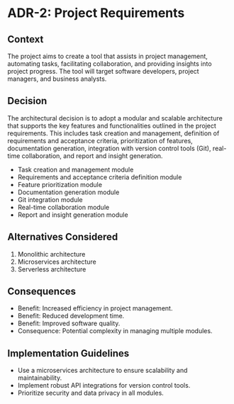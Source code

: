# ADR-2: Project Requirements

## Context
The project aims to create a tool that assists in project management, automating tasks, facilitating collaboration, and providing insights into project progress. The tool will target software developers, project managers, and business analysts.

## Decision
The architectural decision is to adopt a modular and scalable architecture that supports the key features and functionalities outlined in the project requirements. This includes task creation and management, definition of requirements and acceptance criteria, prioritization of features, documentation generation, integration with version control tools (Git), real-time collaboration, and report and insight generation.

- Task creation and management module
- Requirements and acceptance criteria definition module
- Feature prioritization module
- Documentation generation module
- Git integration module
- Real-time collaboration module
- Report and insight generation module

## Alternatives Considered
1. Monolithic architecture
2. Microservices architecture
3. Serverless architecture

## Consequences
- Benefit: Increased efficiency in project management.
- Benefit: Reduced development time.
- Benefit: Improved software quality.
- Consequence: Potential complexity in managing multiple modules.

## Implementation Guidelines
- Use a microservices architecture to ensure scalability and maintainability.
- Implement robust API integrations for version control tools.
- Prioritize security and data privacy in all modules.
